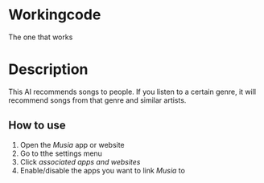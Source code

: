 # Workingcode
 The one that works

# Description
This AI recommends songs to people. If you listen to a certain genre, it will recommend songs from that genre and similar artists. 


## How to use
1. Open the *Musia* app or website
2. Go to tthe settings menu
3. Click *associated apps and websites*
4. Enable/disable the apps you want to link *Musia* to
